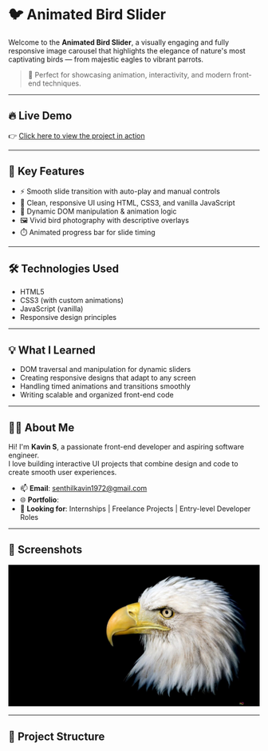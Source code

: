  # 🐦 Animated Bird Slider

Welcome to the **Animated Bird Slider**, a visually engaging and fully responsive image carousel that highlights the elegance of nature's most captivating birds — from majestic eagles to vibrant parrots.

> 🎯 Perfect for showcasing animation, interactivity, and modern front-end techniques.

---

## 🔥 Live Demo
👉 [Click here to view the project in action]([[http://127.0.0.1:5501/index.html](https://kavin-2005.github.io/Bird-Slider-Project/)])  

---

## 🚀 Key Features

- ⚡ Smooth slide transition with auto-play and manual controls
- 🎨 Clean, responsive UI using HTML, CSS3, and vanilla JavaScript
- 🧠 Dynamic DOM manipulation & animation logic
- 🖼️ Vivid bird photography with descriptive overlays
- ⏱️ Animated progress bar for slide timing

---

## 🛠️ Technologies Used

- HTML5
- CSS3 (with custom animations)
- JavaScript (vanilla)
- Responsive design principles

---

## 💡 What I Learned

- DOM traversal and manipulation for dynamic sliders
- Creating responsive designs that adapt to any screen
- Handling timed animations and transitions smoothly
- Writing scalable and organized front-end code

---

## 👨‍💻 About Me

Hi! I'm **Kavin S**, a passionate front-end developer and aspiring software engineer.  
I love building interactive UI projects that combine design and code to create smooth user experiences.

- 📫 **Email**: senthilkavin1972@gmail.com  
- 🌐 **Portfolio**: 
- 💼 **Looking for**: Internships | Freelance Projects | Entry-level Developer Roles  

---

## 📸 Screenshots

![Slider Screenshot 1](eagel3.jpg)

---

## 📂 Project Structure

